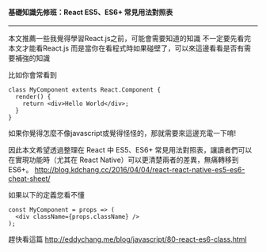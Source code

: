 #### 基礎知識先修班：React ES5、ES6+ 常見用法對照表
---------------------------------------------

本文推薦一些我覺得學習React.js之前，可能會需要知道的知識
不一定要先看完本文才能看React.js
而是當你在看程式時如果碰壁了，可以來這邊看看是否有需要補強的知識


比如你會常看到
```
class MyComponent extents React.Component {
  render() {
    return <div>Hello World</div>;
  }
}
```
如果你覺得怎麼不像javascript或覺得怪怪的，那就需要來這邊充電一下唷!


因此本文希望透過整理在 React 中 ES5、ES6+ 常見用法對照表，讓讀者們可以在實現功能時（尤其在 React Native）可以更清楚兩者的差異，無痛轉移到 ES6+。
http://blog.kdchang.cc/2016/04/04/react-react-native-es5-es6-cheat-sheet/

如果以下的定義您看不懂
```
const MyComponent = props => (
  <div className={props.className} />
); 
```
趕快看這篇
http://eddychang.me/blog/javascript/80-react-es6-class.html